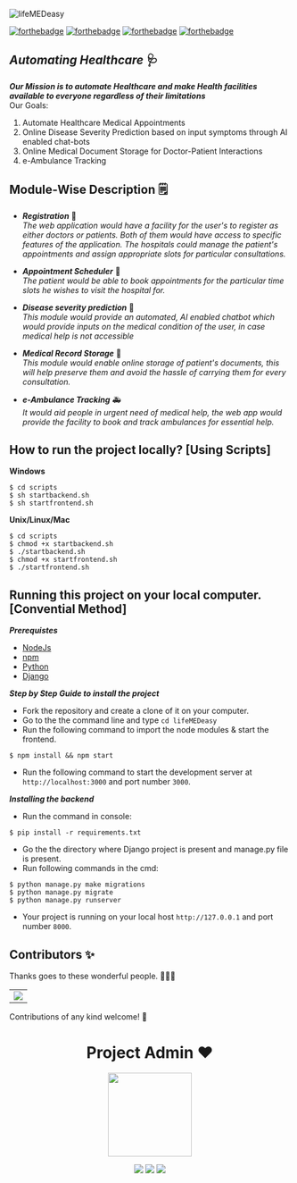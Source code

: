 
![lifeMEDeasy](https://socialify.git.ci/avinashkranjan/lifeMEDeasy/image?description=1&descriptionEditable=%F0%9F%A9%BA%20lifeMEDeasy%20-%20Automating%20%20Healthcare%20and%20making%20Health%20facilities%20available%20to%20everyone%20regardless%20of%20their%20limitations&forks=1&issues=1&language=1&owner=1&pulls=1&stargazers=1&theme=Light)

[![forthebadge](https://forthebadge.com/images/badges/built-by-developers.svg)](https://forthebadge.com)
[![forthebadge](https://forthebadge.com/images/badges/made-with-javascript.svg)](https://forthebadge.com)
[![forthebadge](https://forthebadge.com/images/badges/made-with-python.svg)](https://forthebadge.com)
[![forthebadge](https://forthebadge.com/images/badges/built-with-love.svg)](https://forthebadge.com)

## _Automating Healthcare_ 🩺

_**Our Mission is to automate Healthcare and make Health facilities available to everyone regardless of their limitations**_ <br />
Our Goals:

1.  Automate Healthcare Medical Appointments
2.  Online Disease Severity Prediction based on input symptoms through AI enabled chat-bots
3.  Online Medical Document Storage for Doctor-Patient Interactions
4.  e-Ambulance Tracking

## Module-Wise Description 🗒

-  _**Registration**_ 📝 <br/> 
_The web application would have a facility for the user's to register as either doctors or patients. Both of them would have access to specific features of the application.
The hospitals could manage the patient's appointments and assign appropriate slots for particular consultations._

- _**Appointment Scheduler**_ 📅 <br/> 
_The patient would be able to book appointments for the particular time slots he wishes to visit the hospital for._

- _**Disease severity prediction**_ 🤒 <br/> 
_This module would provide an automated, AI enabled chatbot which would provide inputs on the medical condition of the user, in case medical help is not accessible_

- _**Medical Record Storage**_ 📙 <br/> 
_This module would enable online storage of patient's documents, this will help preserve them and avoid the hassle of carrying them for every consultation._

- _**e-Ambulance Tracking**_ 🚑 <br/> 
_It would aid people in urgent need of medical help, the web app would provide the facility to book and track ambulances for essential help._

## How to run the project locally? [Using Scripts]

**Windows**<br />
```
$ cd scripts
$ sh startbackend.sh
$ sh startfrontend.sh
```

**Unix/Linux/Mac**<br />
```
$ cd scripts
$ chmod +x startbackend.sh
$ ./startbackend.sh
$ chmod +x startfrontend.sh
$ ./startfrontend.sh
```

## Running this project on your local computer. [Convential Method]

_**Prerequistes**_ <br/>

- [NodeJs](https://nodejs.org/en/download/)
- [npm](https://www.npmjs.com/package/download) 
- [Python](https://www.python.org/downloads/) 
- [Django](https://www.djangoproject.com/download/) 

_**Step by Step Guide to install the project**_ <br/>

- Fork the repository and create a clone of it on your computer.
- Go to the the command line and type `cd lifeMEDeasy`
- Run the following command to import the node modules & start the frontend.
```
$ npm install && npm start
```
- Run the following command to start the development server at `http://localhost:3000` and port number `3000`.

_**Installing the backend**_ <br/>
- Run the command in console:
```
$ pip install -r requirements.txt
```
- Go the the directory where Django project is present and manage.py file is present.
- Run following commands in the cmd:
```
$ python manage.py make migrations
$ python manage.py migrate
$ python manage.py runserver
```
- Your project is running on your local host `http://127.0.0.1` and port number `8000`.

## Contributors ✨

Thanks goes to these wonderful people. 👩🏻‍💻

<table>
	<tr>
		<td>
			<a href="https://github.com/avinashkranjan/lifeMEDeasy/graphs/contributors">
  <img src="https://contrib.rocks/image?repo=avinashkranjan/lifeMEDeasy" />
</a>
		</td>
	</tr>
</table>

Contributions of any kind welcome! 🌟

<h1 align=center> Project Admin ❤️ </h1>
<p align="center">
  <a href="https://github.com/avinashkranjan"><img src="https://user-images.githubusercontent.com/55796944/95675026-dab07580-0bd1-11eb-93e2-1cb1de8acf38.png" width=150px height=150px /></a> 
    
<p align="center">
  <img src="https://img.shields.io/badge/avinashkranjan%20-%230077B5.svg?&style=for-the-badge&logo=linkedin&logoColor=white"/>  <img src="https://img.shields.io/badge/iavinashranjan%20-%231DA1F2.svg?&style=for-the-badge&logo=Twitter&logoColor=white"/> <img src="https://img.shields.io/badge/avinashkranjan7%20-%23E4405F.svg?&style=for-the-badge&logo=Instagram&logoColor=white"